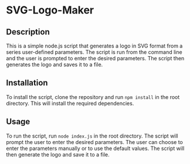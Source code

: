 # SVG-Logo-Maker

## Description

This is a simple node.js script that generates a logo in SVG format from a series user-defined parameters. The script is run from the command line and the user is prompted to enter the desired parameters. The script then generates the logo and saves it to a file.

## Installation

To install the script, clone the repository and run `npm install` in the root directory. This will install the required dependencies.

## Usage

To run the script, run `node index.js` in the root directory. The script will prompt the user to enter the desired parameters. The user can choose to enter the parameters manually or to use the default values. The script will then generate the logo and save it to a file.

